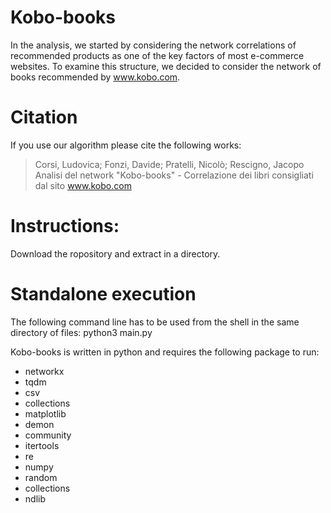 # Kobo-books

In the analysis, we started by considering the network correlations of recommended products as one of the key factors of most e-commerce websites. To examine this structure, we decided to consider the network of books recommended by www.kobo.com.


# Citation
If you use our algorithm please cite the following works:
>Corsi, Ludovica; Fonzi, Davide; Pratelli, Nicolò; Rescigno, Jacopo
>Analisi del network "Kobo-books" - Correlazione dei libri consigliati dal sito www.kobo.com

# Instructions:
Download the ropository and extract in a directory. 

# Standalone execution
The following command line has to be used from the shell in the same directory of files:
    python3 main.py

Kobo-books is written in python and requires the following package to run:

- networkx
- tqdm
- csv
- collections
- matplotlib
- demon
- community
- itertools
- re
- numpy
- random
- collections
- ndlib 

